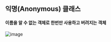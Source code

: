 ## 익명(Anonymous) 클래스
#### 이름을 알 수 없는 객체로 한번만 사용하고 버려지는 객체 

![image](https://user-images.githubusercontent.com/11780795/153037325-2143fce7-b5c3-4e48-8643-66d3f2c629df.png)
